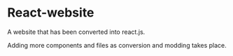 # React-website

A website that has been converted into react.js.

Adding more components and files as conversion and modding takes place.


